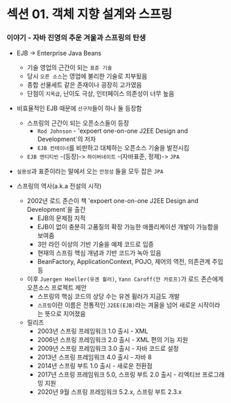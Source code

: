 # 섹션 01. 객체 지향 설계와 스프링

### 이야기 - 자바 진영의 추운 겨울과 스프링의 탄생
- EJB -> Enterprise Java Beans
  - 기술 영업의 근간이 되는 `표준 기술`
  - 당시 `오픈 소스`는 영업에 불리한 기술로 치부됬음
  - 종합 선물세트 같은 존재이나 굉장히 고가였음
  - 단점이 `지옥급`, 난이도 극상, 인터페이스 의존성이 너무 높음

- 비효율적인 EJB 때문에 `선구자`들이 하나 둘 등장함
  - 스프링의 근간이 되는 오픈소스들이 등장
    - `Rod Johnson` - 'expoert one-on-one J2EE Design and Development`의 저자
    - `EJB 컨테이너`를 비판하고 대체하는 오픈소스 기술을 발전시킴
  - `EJB 엔티티빈` -(등장)-> `하이버네이트` -(자바표준, 정제)-> `JPA`

- `실용성`과 표준이라는 말에서 오는 `안정성` 둘을 모두 잡은 `JPA`

- 스프링의 역사(a.k.a 전설의 시작)
  - 2002년 로드 존슨이 책 'expoert one-on-one J2EE Design and Development`을 출간
    - EJB의 문제점 지적
    - EJB이 없이 충분히 고품질의 확장 가능한 애플리케이션 개발이 가능함을 보여줌
    - 3만 라인 이상의 기반 기술을 예제 코드로 입증
    - 현재의 스프링 핵심 개념과 기반 코드가 녹아 있음
    - BeanFactory, ApplicationContext, POJO, 제어의 역전, 의존관계 주입 등
  - 이후 `Juergen Hoeller(유겐 휠러)`, `Yann Caroff(얀 카로프)`가 로드 존슨에게 오픈소스 프로젝트 제안
    - 스프링의 핵심 코드의 상당 수는 유겐 휠러가 지금도 개발
    - `스프링`이란 이름은 전통적인 `J2EE(EJB)`라는 겨울을 넘어 새로운 시작이라는 뜻으로 지어졌음
  - 릴리즈
    - 2003년 스프링 프레임워크 1.0 출시 - XML
    - 2006년 스프링 프레임워크 2.0 출시 - XML 편의 기능 지원
    - 2009년 스프링 프레임워크 3.0 출시 - 자바 코드로 설정
    - 2013년 스프링 프레임워크 4.0 출시 - 자바 8
    - 2014년 스프링 부트 1.0 출시 - 새로운 전환점
    - 2017년 스프링 프레임워크 5.0, 스프링 부트 2.0 출시 - 리엑티브 프로그래밍 지원
    - 2020년 9월 스프링 프레임워크 5.2.x, 스프링 부트 2.3.x